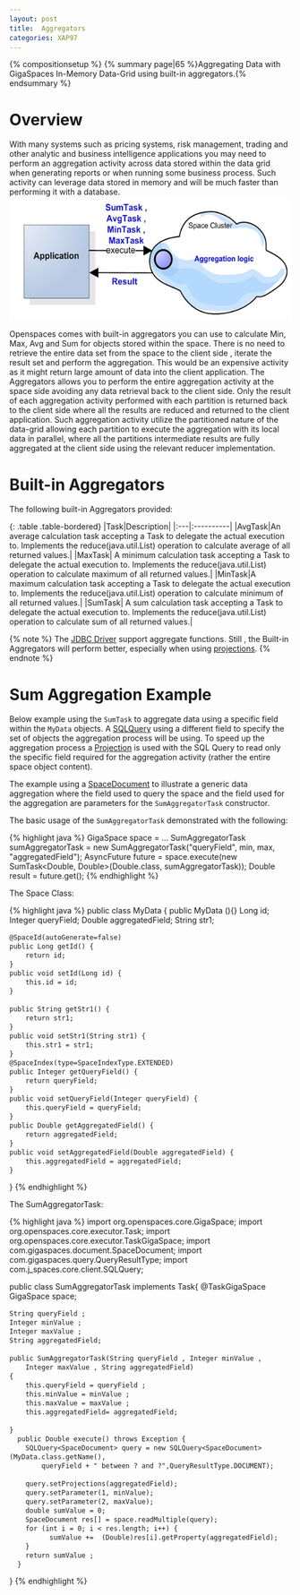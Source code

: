 ```yaml
---
layout: post
title:  Aggregators
categories: XAP97
---
```


{% compositionsetup %}
{% summary page|65 %}Aggregating Data with GigaSpaces In-Memory Data-Grid using built-in aggregators.{% endsummary %}

# Overview

With many systems such as pricing systems, risk management, trading and other analytic and business intelligence applications you may need to perform an aggregation activity across data stored within the data grid when generating reports or when running some business process. Such activity can leverage data stored in memory and will be much faster than performing it with a database.
![aggreg.jpg](/attachment_files/aggreg.jpg)


Openspaces comes with built-in aggregators you can use to calculate Min, Max, Avg and Sum for objects stored within the space. There is no need to retrieve the entire data set from the space to the client side , iterate the result set and perform the aggregation. This would be an expensive activity as it might return large amount of data into the client application. The Aggregators allows you to perform the entire aggregation activity at the space side avoiding any data retrieval back to the client side. Only the result of each aggregation activity performed with each partition is returned back to the client side where all the results are reduced and returned to the client application. Such aggregation activity utilize the partitioned nature of the data-grid allowing each partition to execute the aggregation with its local data in parallel, where all the partitions intermediate results are fully aggregated at the client side using the relevant reducer implementation.

# Built-in Aggregators

The following built-in Aggregators provided:

{: .table .table-bordered}
|Task|Description|
|:---|:----------|
|AvgTask|An average calculation task accepting a Task to delegate the actual execution to. Implements the reduce(java.util.List) operation to calculate average of all returned values.|
|MaxTask| A minimum calculation task accepting a Task to delegate the actual execution to. Implements the reduce(java.util.List) operation to calculate maximum of all returned values.|
|MinTask|A maximum calculation task accepting a Task to delegate the actual execution to. Implements the reduce(java.util.List) operation to calculate minimum of all returned values.|
|SumTask| A sum calculation task accepting a Task to delegate the actual execution to. Implements the reduce(java.util.List) operation to calculate sum of all returned values.|

{% note %}
The [JDBC Driver](./jdbc-driver.html) support aggregate functions. Still , the Built-in Aggregators will perform better, especially when using [projections](./getting-partial-results-using-projection-api.html).
{% endnote %}

# Sum Aggregation Example

Below example using the `SumTask` to aggregate data using a specific field within the `MyData` objects. A [SQLQuery](./sqlquery.html) using a different field to specify the set of objects the aggregation process will be using. To speed up the aggregation process a [Projection](./getting-partial-results-using-projection-api.html) is used with the SQL Query to read only the specific field required for the aggregation activity (rather the entire space object content).

The example using a [SpaceDocument](./document-api.html) to illustrate a generic data aggregation where the field used to query the space and the field used for the aggregation are parameters for the `SumAggregatorTask` constructor.

The basic usage of the `SumAggregatorTask` demonstrated with the following:

{% highlight java %}
GigaSpace space = ...
SumAggregatorTask sumAggregatorTask = new SumAggregatorTask("queryField", min, max, "aggregatedField");
AsyncFuture<Double> future = space.execute(new SumTask<Double, Double>(Double.class, sumAggregatorTask));
Double result = future.get();
{% endhighlight %}

The Space Class:

{% highlight java %}
public class MyData {
	public MyData (){}
	Long	id;
	Integer queryField;
	Double 	aggregatedField;
	String	str1;

	@SpaceId(autoGenerate=false)
	public Long getId() {
		return id;
	}
	public void setId(Long id) {
		this.id = id;
	}

	public String getStr1() {
		return str1;
	}
	public void setStr1(String str1) {
		this.str1 = str1;
	}
	@SpaceIndex(type=SpaceIndexType.EXTENDED)
	public Integer getQueryField() {
		return queryField;
	}
	public void setQueryField(Integer queryField) {
		this.queryField = queryField;
	}
	public Double getAggregatedField() {
		return aggregatedField;
	}
	public void setAggregatedField(Double aggregatedField) {
		this.aggregatedField = aggregatedField;
	}
}
{% endhighlight %}

The SumAggregatorTask:

{% highlight java %}
import org.openspaces.core.GigaSpace;
import org.openspaces.core.executor.Task;
import org.openspaces.core.executor.TaskGigaSpace;
import com.gigaspaces.document.SpaceDocument;
import com.gigaspaces.query.QueryResultType;
import com.j_spaces.core.client.SQLQuery;

public class SumAggregatorTask implements Task<Double>{
	@TaskGigaSpace
	GigaSpace space;

	String queryField ;
	Integer minValue ;
	Integer maxValue ;
	String aggregatedField;

	public SumAggregatorTask(String queryField , Integer minValue ,
		Integer maxValue , String aggregatedField)
	{
		this.queryField = queryField ;
		this.minValue = minValue ;
		this.maxValue = maxValue ;
		this.aggregatedField= aggregatedField;

	}
	  public Double execute() throws Exception {
		SQLQuery<SpaceDocument> query = new SQLQuery<SpaceDocument>(MyData.class.getName(),
			queryField + " between ? and ?",QueryResultType.DOCUMENT);

		query.setProjections(aggregatedField);
		query.setParameter(1, minValue);
		query.setParameter(2, maxValue);
		double sumValue = 0;
		SpaceDocument res[] = space.readMultiple(query);
		for (int i = 0; i < res.length; i++) {
			  sumValue +=  (Double)res[i].getProperty(aggregatedField);
		}
		return sumValue ;
	  }
}
{% endhighlight %}

